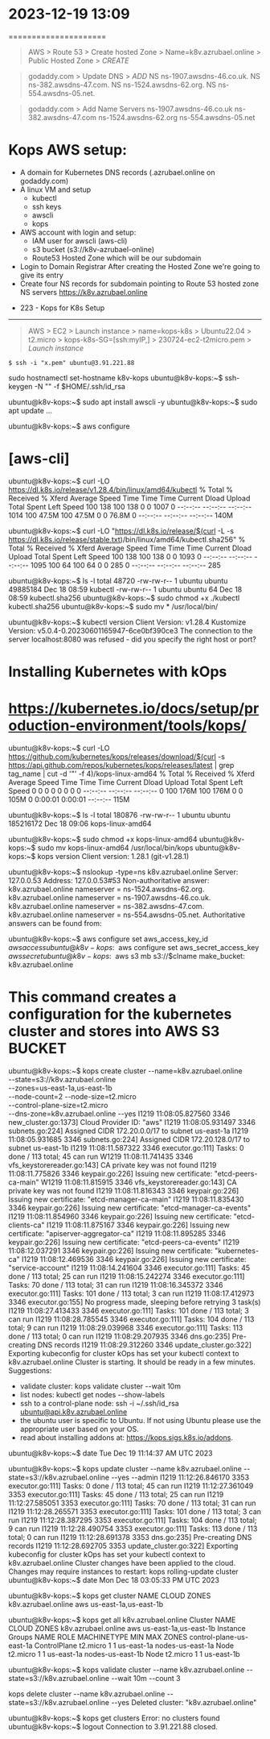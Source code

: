 # 2023-12-19    13:09
=====================

> AWS > Route 53 > Create hosted Zone > Name=k8v.azrubael.online >
    Public Hosted Zone > *CREATE*

> godaddy.com > Update DNS > *ADD*
NS      ns-1907.awsdns-46.co.uk.
NS      ns-382.awsdns-47.com.
NS      ns-1524.awsdns-62.org.
NS      ns-554.awsdns-05.net.

> godaddy.com > Add Name Servers
ns-1907.awsdns-46.co.uk
ns-382.awsdns-47.com
ns-1524.awsdns-62.org
ns-554.awsdns-05.net

# Kops AWS setup:
- A domain for Kubernetes DNS records (.azrubael.online on godaddy.com)
- A linux VM and setup
    + kubectl
    + ssh keys
    + awscli
    + kops
- AWS account with login and setup:
    + IAM user for awscli (aws-cli)
    + s3 bucket (s3://k8v-azrubael-online)
    + Route53 Hosted Zone which will be our subdomain
- Login to Domain Registrar
    After creating the Hosted Zone we're going to give its entry
- Create four NS records for subdomain pointing to Route 53 hosted zone NS servers
https://k8v.azrubael.online


* 223 - Kops for K8s Setup
--------------------------

> AWS > EC2 > Launch instance > name=kops-k8s > Ubuntu22.04 > t2.micro >
    kops-k8s-SG=[ssh:myIP,] > 230724-ec2-t2micro.pem > *Launch instance*


    $ ssh -i "x.pem" ubuntu@3.91.221.88
sudo hostnamectl set-hostname k8v-kops
ubuntu@k8v-kops:~$ ssh-keygen -N "" -f $HOME/.ssh/id_rsa

ubuntu@k8v-kops:~$ sudo apt install awscli -y
ubuntu@k8v-kops:~$ sudo apt update
...

ubuntu@k8v-kops:~$ aws configure
# [aws-cli]

ubuntu@k8v-kops:~$ curl -LO https://dl.k8s.io/release/v1.28.4/bin/linux/amd64/kubectl
  % Total    % Received % Xferd  Average Speed   Time    Time     Time  Current
                                 Dload  Upload   Total   Spent    Left  Speed
100   138  100   138    0     0   1007      0 --:--:-- --:--:-- --:--:--  1014
100 47.5M  100 47.5M    0     0  76.8M      0 --:--:-- --:--:-- --:--:--  140M

ubuntu@k8v-kops:~$ curl -LO "https://dl.k8s.io/release/$(curl -L -s https://dl.k8s.io/release/stable.txt)/bin/linux/amd64/kubectl.sha256"
  % Total    % Received % Xferd  Average Speed   Time    Time     Time  Current
                                 Dload  Upload   Total   Spent    Left  Speed
100   138  100   138    0     0   1093      0 --:--:-- --:--:-- --:--:--  1095
100    64  100    64    0     0    285      0 --:--:-- --:--:-- --:--:--   285

ubuntu@k8v-kops:~$ ls -l
total 48720
-rw-rw-r-- 1 ubuntu ubuntu 49885184 Dec 18 08:59 kubectl
-rw-rw-r-- 1 ubuntu ubuntu       64 Dec 18 08:59 kubectl.sha256
ubuntu@k8v-kops:~$ sudo chmod +x ./kubectl kubectl.sha256
ubuntu@k8v-kops:~$ sudo mv * /usr/local/bin/

ubuntu@k8v-kops:~$ kubectl version
Client Version: v1.28.4
Kustomize Version: v5.0.4-0.20230601165947-6ce0bf390ce3
The connection to the server localhost:8080 was refused - did you specify the right host or port?


# Installing Kubernetes with kOps
# https://kubernetes.io/docs/setup/production-environment/tools/kops/
ubuntu@k8v-kops:~$ curl -LO https://github.com/kubernetes/kops/releases/download/$(curl -s https://api.github.com/repos/kubernetes/kops/releases/latest | grep tag_name | cut -d '"' -f 4)/kops-linux-amd64
  % Total    % Received % Xferd  Average Speed   Time    Time     Time  Current
                                 Dload  Upload   Total   Spent    Left  Speed
  0     0    0     0    0     0      0      0 --:--:-- --:--:-- --:--:--     0
100  176M  100  176M    0     0   105M      0  0:00:01  0:00:01 --:--:--  115M

ubuntu@k8v-kops:~$ ls -l
total 180876
-rw-rw-r-- 1 ubuntu ubuntu 185216172 Dec 18 09:06 kops-linux-amd64

ubuntu@k8v-kops:~$ sudo chmod +x kops-linux-amd64
ubuntu@k8v-kops:~$ sudo mv kops-linux-amd64 /usr/local/bin/kops
ubuntu@k8v-kops:~$ kops version
Client version: 1.28.1 (git-v1.28.1)

ubuntu@k8v-kops:~$ nslookup -type=ns k8v.azrubael.online
Server:		127.0.0.53
Address:	127.0.0.53#53
    Non-authoritative answer:
k8v.azrubael.online	nameserver = ns-1524.awsdns-62.org.
k8v.azrubael.online	nameserver = ns-1907.awsdns-46.co.uk.
k8v.azrubael.online	nameserver = ns-382.awsdns-47.com.
k8v.azrubael.online	nameserver = ns-554.awsdns-05.net.
    Authoritative answers can be found from:

ubuntu@k8v-kops:~$ aws configure set aws_access_key_id $awsaccess
ubuntu@k8v-kops:~$ aws configure set aws_secret_access_key $awssecret
ubuntu@k8v-kops:~$ aws s3 mb s3://$clname
make_bucket: k8v.azrubael.online

# This command creates a configuration for the kubernetes cluster and stores into AWS S3 BUCKET
ubuntu@k8v-kops:~$ kops create cluster --name=k8v.azrubael.online \
--state=s3://k8v.azrubael.online \
--zones=us-east-1a,us-east-1b \
--node-count=2 --node-size=t2.micro \
--control-plane-size=t2.micro \
--dns-zone=k8v.azrubael.online --yes
I1219 11:08:05.827560    3346 new_cluster.go:1373] Cloud Provider ID: "aws"
I1219 11:08:05.931497    3346 subnets.go:224] Assigned CIDR 172.20.0.0/17 to subnet us-east-1a
I1219 11:08:05.931685    3346 subnets.go:224] Assigned CIDR 172.20.128.0/17 to subnet us-east-1b
I1219 11:08:11.587322    3346 executor.go:111] Tasks: 0 done / 113 total; 45 can run
W1219 11:08:11.741435    3346 vfs_keystorereader.go:143] CA private key was not found
I1219 11:08:11.775826    3346 keypair.go:226] Issuing new certificate: "etcd-peers-ca-main"
W1219 11:08:11.815915    3346 vfs_keystorereader.go:143] CA private key was not found
I1219 11:08:11.816343    3346 keypair.go:226] Issuing new certificate: "etcd-manager-ca-main"
I1219 11:08:11.835430    3346 keypair.go:226] Issuing new certificate: "etcd-manager-ca-events"
I1219 11:08:11.854960    3346 keypair.go:226] Issuing new certificate: "etcd-clients-ca"
I1219 11:08:11.875167    3346 keypair.go:226] Issuing new certificate: "apiserver-aggregator-ca"
I1219 11:08:11.895285    3346 keypair.go:226] Issuing new certificate: "etcd-peers-ca-events"
I1219 11:08:12.037291    3346 keypair.go:226] Issuing new certificate: "kubernetes-ca"
I1219 11:08:12.469536    3346 keypair.go:226] Issuing new certificate: "service-account"
I1219 11:08:14.241604    3346 executor.go:111] Tasks: 45 done / 113 total; 25 can run
I1219 11:08:15.242274    3346 executor.go:111] Tasks: 70 done / 113 total; 31 can run
I1219 11:08:16.345372    3346 executor.go:111] Tasks: 101 done / 113 total; 3 can run
I1219 11:08:17.412973    3346 executor.go:155] No progress made, sleeping before retrying 3 task(s)
I1219 11:08:27.413433    3346 executor.go:111] Tasks: 101 done / 113 total; 3 can run
I1219 11:08:28.785545    3346 executor.go:111] Tasks: 104 done / 113 total; 9 can run
I1219 11:08:29.039968    3346 executor.go:111] Tasks: 113 done / 113 total; 0 can run
I1219 11:08:29.207935    3346 dns.go:235] Pre-creating DNS records
I1219 11:08:29.312260    3346 update_cluster.go:322] Exporting kubeconfig for cluster
    kOps has set your kubectl context to k8v.azrubael.online
    Cluster is starting.  It should be ready in a few minutes.
    Suggestions:
 * validate cluster: kops validate cluster --wait 10m
 * list nodes: kubectl get nodes --show-labels
 * ssh to a control-plane node: ssh -i ~/.ssh/id_rsa ubuntu@api.k8v.azrubael.online
 * the ubuntu user is specific to Ubuntu. If not using Ubuntu please use the appropriate user based on your OS.
 * read about installing addons at: https://kops.sigs.k8s.io/addons.

ubuntu@k8v-kops:~$ date
        Tue Dec 19 11:14:37 AM UTC 2023

ubuntu@k8v-kops:~$ kops update cluster --name k8v.azrubael.online --state=s3://k8v.azrubael.online --yes --admin
I1219 11:12:26.846170    3353 executor.go:111] Tasks: 0 done / 113 total; 45 can run
I1219 11:12:27.361049    3353 executor.go:111] Tasks: 45 done / 113 total; 25 can run
I1219 11:12:27.585051    3353 executor.go:111] Tasks: 70 done / 113 total; 31 can run
I1219 11:12:28.265571    3353 executor.go:111] Tasks: 101 done / 113 total; 3 can run
I1219 11:12:28.387295    3353 executor.go:111] Tasks: 104 done / 113 total; 9 can run
I1219 11:12:28.490754    3353 executor.go:111] Tasks: 113 done / 113 total; 0 can run
I1219 11:12:28.691378    3353 dns.go:235] Pre-creating DNS records
I1219 11:12:28.692705    3353 update_cluster.go:322] Exporting kubeconfig for cluster
    kOps has set your kubectl context to k8v.azrubael.online
    Cluster changes have been applied to the cloud.
    Changes may require instances to restart: kops rolling-update cluster
ubuntu@k8v-kops:~$ date
        Mon Dec 18 03:05:33 PM UTC 2023

ubuntu@k8v-kops:~$ kops get cluster
NAME			CLOUD	ZONES
k8v.azrubael.online	aws	us-east-1a,us-east-1b

ubuntu@k8v-kops:~$ kops get all k8v.azrubael.online
    Cluster
NAME			CLOUD	ZONES
k8v.azrubael.online	aws	us-east-1a,us-east-1b
    Instance Groups
NAME				ROLE		MACHINETYPE	MIN	MAX	ZONES
control-plane-us-east-1a	ControlPlane	t2.micro	1	1	us-east-1a
nodes-us-east-1a		Node		t2.micro	1	1	us-east-1a
nodes-us-east-1b		Node		t2.micro	1	1	us-east-1b

ubuntu@k8v-kops:~$ kops validate cluster --name k8v.azrubael.online --state=s3://k8v.azrubael.online --wait 10m --count 3


kops delete cluster --name k8v.azrubael.online --state=s3://k8v.azrubael.online --yes
        Deleted cluster: "k8v.azrubael.online"


ubuntu@k8v-kops:~$ kops get clusters
        Error: no clusters found
ubuntu@k8v-kops:~$ 
        logout
Connection to 3.91.221.88 closed.
